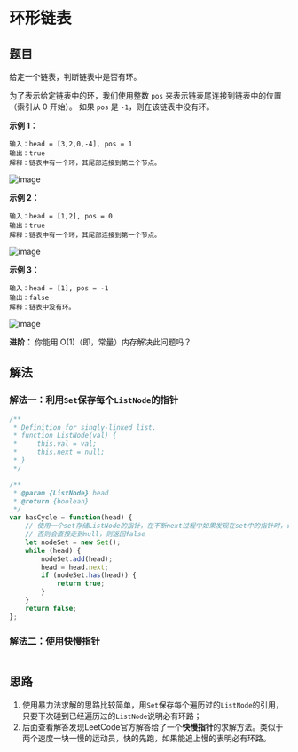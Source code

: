 # 环形链表
## 题目
给定一个链表，判断链表中是否有环。

为了表示给定链表中的环，我们使用整数 ``pos`` 来表示链表尾连接到链表中的位置（索引从 0 开始）。 如果 ``pos`` 是 ``-1``，则在该链表中没有环。

**示例 1：**
```
输入：head = [3,2,0,-4], pos = 1
输出：true
解释：链表中有一个环，其尾部连接到第二个节点。
```
![image](https://assets.leetcode-cn.com/aliyun-lc-upload/uploads/2018/12/07/circularlinkedlist.png)

**示例 2：**
```
输入：head = [1,2], pos = 0
输出：true
解释：链表中有一个环，其尾部连接到第一个节点。
```
![image](https://assets.leetcode-cn.com/aliyun-lc-upload/uploads/2018/12/07/circularlinkedlist_test2.png)

**示例 3：**
```
输入：head = [1], pos = -1
输出：false
解释：链表中没有环。
```
![image](https://assets.leetcode-cn.com/aliyun-lc-upload/uploads/2018/12/07/circularlinkedlist_test3.png)

**进阶：**
你能用 O(1)（即，常量）内存解决此问题吗？

## 解法
### 解法一：利用``Set``保存每个``ListNode``的指针
```js
/**
 * Definition for singly-linked list.
 * function ListNode(val) {
 *     this.val = val;
 *     this.next = null;
 * }
 */

/**
 * @param {ListNode} head
 * @return {boolean}
 */
var hasCycle = function(head) {
    // 使用一个set存储ListNode的指针，在不断next过程中如果发现在set中的指针时，说明有环路
    // 否则会直接走到null，则返回false
    let nodeSet = new Set();
    while (head) {
        nodeSet.add(head);
        head = head.next;
        if (nodeSet.has(head)) {
            return true;
        }
    }
    return false;
};
```
### 解法二：使用快慢指针
```js
```

## 思路
1. 使用暴力法求解的思路比较简单，用``Set``保存每个遍历过的``ListNode``的引用，只要下次碰到已经遍历过的``ListNode``说明必有环路；
2. 后面查看解答发现LeetCode官方解答给了一个**快慢指针**的求解方法。类似于两个速度一块一慢的运动员，快的先跑，如果能追上慢的表明必有环路。